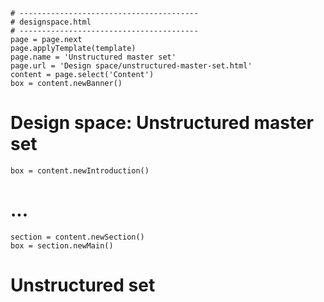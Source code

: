 ~~~
# ----------------------------------------
# designspace.html
# ----------------------------------------
page = page.next
page.applyTemplate(template)  
page.name = 'Unstructured master set'
page.url = 'Design space/unstructured-master-set.html'
content = page.select('Content')
box = content.newBanner()
~~~

# Design space: Unstructured master set

~~~
box = content.newIntroduction()
~~~

# ...

~~~
section = content.newSection()
box = section.newMain()
~~~

# Unstructured set
